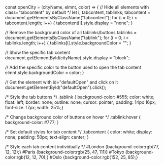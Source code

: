 const openCity = (cityName, elmnt, color) => {
  // Hide all elements with class="tabcontent" by default */
  let i, tabcontent, tablinks;
  tabcontent = document.getElementsByClassName("tabcontent");
  for (i = 0; i < tabcontent.length; i++) {
    tabcontent[i].style.display = "none";
  }

  // Remove the background color of all tablinks/buttons
  tablinks = document.getElementsByClassName("tablink");
  for (i = 0; i < tablinks.length; i++) {
    tablinks[i].style.backgroundColor = "";
  }

  // Show the specific tab content
  document.getElementById(cityName).style.display = "block";

  // Add the specific color to the button used to open the tab content
  elmnt.style.backgroundColor = color;
}

// Get the element with id="defaultOpen" and click on it
document.getElementById("defaultOpen").click();




/* Style the tab buttons */
.tablink {
  background-color: #555;
  color: white;
  float: left;
  border: none;
  outline: none;
  cursor: pointer;
  padding: 14px 16px;
  font-size: 17px;
  width: 25%;}

/* Change background color of buttons on hover */
.tablink:hover {
  background-color: #777;
}

/* Set default styles for tab content */
.tabcontent {
  color: white;
  display: none;
  padding: 50px;
  text-align: center;
}

/* Style each tab content individually */
#London {background-color:rgb(77, 12, 12);}
#Paris {background-color:rgb(25, 47, 111)}
#Tokyo {background-color:rgb(12, 12, 70);}
#Oslo {background-color:rgb(152, 25, 85);}


<!--<body>
  <div id="London" class="tabcontent">
  <h2>London</h2>
  <p>London is the capital city of England.</p>
</div>
<div id="Paris" class="tabcontent">
  <h1>Paris</h1>
  <p>Paris is the capital of France.</p>
</div>

<div id="Tokyo" class="tabcontent">
  <h1>Tokyo</h1>
  <p>Tokyo is the capital of Japan.</p>
</div>

<div id="Oslo" class="tabcontent">
  <h1>Oslo</h1>
  <p>Oslo is the capital of Norway.</p>
</div>

<button class="tablink" onclick="openCity('London', this, 'red')" id="defaultOpen">London</button>
<button class="tablink" onclick="openCity('Paris', this, 'green')">Paris</button>
<button class="tablink" onclick="openCity('Tokyo', this, 'blue')">Tokyo</button>
<button class="tablink" onclick="openCity('Oslo', this, 'orange')">Oslo</button>
</body>
</html>-->